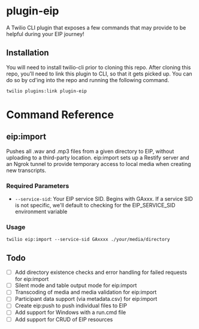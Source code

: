 # plugin-eip
A Twilio CLI plugin that exposes a few commands that may provide to be helpful during your EIP journey!

## Installation
You will need to install twilio-cli prior to cloning this repo. After cloning this repo, you'll need to link this plugin to CLI, so that it gets picked up. You can do so by cd'ing into the repo and running the following command.

```
twilio plugins:link plugin-eip
```

# Command Reference

## eip:import
Pushes all .wav and .mp3 files from a given directory to EIP, without uploading to a third-party location. eip:import sets up a Restify server and an Ngrok tunnel to provide temporary access to local media when creating new transcripts.

### Required Parameters
* `--service-sid`: Your EIP service SID. Begins with GAxxx. If a service SID is not specific, we'll default to checking for the EIP_SERVICE_SID environment variable

### Usage
```
twilio eip:import --service-sid GAxxxx ./your/media/directory
```

## Todo
- [ ] Add directory existence checks and error handling for failed requests for eip:import
- [ ] Silent mode and table output mode for eip:import
- [ ] Transcoding of media and media validation for eip:import
- [ ] Participant data support (via metadata.csv) for eip:import
- [ ] Create eip:push to push individual files to EIP
- [ ] Add support for Windows with a run.cmd file
- [ ] Add support for CRUD of EIP resources